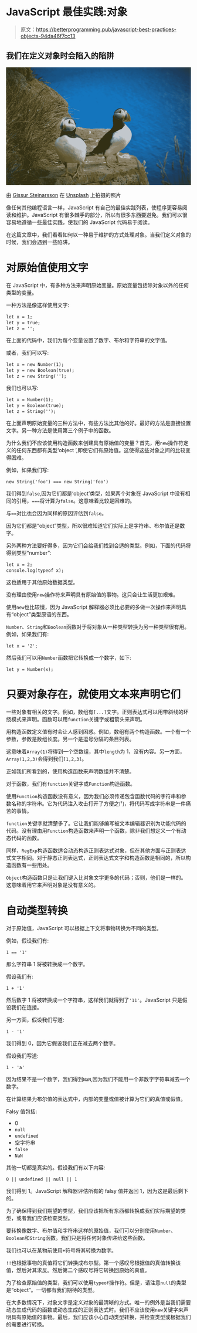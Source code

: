 # JavaScript 最佳实践:对象

> 原文：<https://betterprogramming.pub/javascript-best-practices-objects-94da46f7cc13>

## 我们在定义对象时会陷入的陷阱

![](img/6acaf2a6b36d9f81af2ad730582cdd93.png)

由 [Gissur Steinarsson](https://unsplash.com/@gissur1?utm_source=unsplash&utm_medium=referral&utm_content=creditCopyText) 在 [Unsplash](https://unsplash.com/s/photos/puffin?utm_source=unsplash&utm_medium=referral&utm_content=creditCopyText) 上拍摄的照片

像任何其他编程语言一样，JavaScript 有自己的最佳实践列表，使程序更容易阅读和维护。JavaScript 有很多棘手的部分，所以有很多东西要避免。我们可以很容易地遵循一些最佳实践，使我们的 JavaScript 代码易于阅读。

在这篇文章中，我们看看如何以一种易于维护的方式处理对象。当我们定义对象的时候，我们会遇到一些陷阱。

# 对原始值使用文字

在 JavaScript 中，有多种方法来声明原始变量。原始变量包括除对象以外的任何类型的变量。

一种方法是像这样使用文字:

```
let x = 1;
let y = true;
let z = '';
```

在上面的代码中，我们为每个变量设置了数字、布尔和字符串的文字值。

或者，我们可以写:

```
let x = new Number(1);
let y = new Boolean(true);
let z = new String('');
```

我们也可以写:

```
let x = Number(1);
let y = Boolean(true);
let z = String('');
```

在上面声明原始变量的三种方法中，有些方法比其他的好。最好的方法是直接设置文字。另一种方法是使用第三个例子中的函数。

为什么我们不应该使用构造函数来创建具有原始值的变量？首先，用`new`操作符定义的任何东西都有类型‘object ’,即使它们有原始值。这使得这些对象之间的比较变得困难。

例如，如果我们写:

```
new String('foo') === new String('foo')
```

我们得到`false`,因为它们都是‘object’类型，如果两个对象在 JavaScript 中没有相同的引用，`===`将计算为`false`。这意味着比较是困难的。

与`==`对比也会因为同样的原因评估到`false`。

因为它们都是“object”类型，所以很难知道它们实际上是字符串、布尔值还是数字。

另外两种方法要好得多，因为它们会给我们找到合适的类型。例如，下面的代码将得到类型“number”:

```
let x = 2;
console.log(typeof x);
```

这也适用于其他原始数据类型。

没有理由使用`new`操作符来声明具有原始值的事物。这只会让生活更加艰难。

使用`new`也比较慢，因为 JavaScript 解释器必须比必要的多做一次操作来声明具有“object”类型原语的东西。

`Number`、`String`和`Boolean`函数对于将对象从一种类型转换为另一种类型很有用。例如，如果我们有:

```
let x = '2';
```

然后我们可以用`Number`函数把它转换成一个数字，如下:

```
let y = Number(x);
```

# 只要对象存在，就使用文本来声明它们

一些对象有相关的文字。例如，数组有`[...]`文字。正则表达式可以用带斜线的环绕模式来声明。函数可以用`function`关键字或粗箭头来声明。

用构造函数定义值有时会让人感到困惑。例如，数组有两个构造函数。一个有一个参数，参数是数组长度。另一个是逗号分隔的条目列表。

这意味着`Array(1)`将得到一个空数组，其中`length`为 1，没有内容。另一方面，`Array(1,2,3)`会得到我们`[1,2,3]`。

正如我们所看到的，使用构造函数来声明数组并不清楚。

对于函数，我们有`function`关键字或`Function`构造函数。

使用`Function`构造函数没有意义，因为我们必须传递包含函数代码的字符串和参数名称的字符串。它为代码注入攻击打开了方便之门，将代码写成字符串是一件痛苦的事情。

`function`关键字就清楚多了。它让我们能够编写被文本编辑器识别为功能代码的代码。没有理由用`Function`构造函数来声明一个函数，除非我们想定义一个有动态代码的函数。

同样，`RegExp`构造函数适合动态构造正则表达式对象，但在其他方面与正则表达式文字相同。对于静态正则表达式，正则表达式文字和构造函数是相同的，所以构造函数有一些用处。

`Object`构造函数只是让我们键入比对象文字更多的代码；否则，他们是一样的。这意味着用它来声明对象是没有意义的。

# 自动类型转换

对于原始值，JavaScript 可以根据上下文将事物转换为不同的类型。

例如，假设我们有:

```
1 == '1'
```

那么字符串 1 将被转换成一个数字。

假设我们有:

```
1 + '1'
```

然后数字 1 将被转换成一个字符串，这样我们就得到了`'11'`。JavaScript 只是假设我们在连接。

另一方面，假设我们写道:

```
1 - '1'
```

我们得到 0，因为它假设我们正在减去两个数字。

假设我们写道:

```
1 - 'a'
```

因为结果不是一个数字，我们得到`NaN`,因为我们不能用一个非数字字符串减去一个数字。

在计算结果为布尔值的表达式中，内部的变量或值被计算为它们的真值或假值。

Falsy 值包括:

*   0
*   `null`
*   `undefined`
*   空字符串
*   `false`
*   `NaN`

其他一切都是真实的。假设我们有以下内容:

```
0 || undefined || null || 1
```

我们得到 1。JavaScript 解释器评估所有的 falsy 值并返回 1，因为这是最后剩下的。

为了确保得到我们期望的类型，我们应该把所有东西都转换成我们实际期望的类型，或者我们应该检查类型。

要转换像数字、布尔值和字符串这样的原始值，我们可以分别使用`Number`、`Boolean`和`String`函数。我们只是将任何对象传递给这些函数。

我们也可以在某物前使用`+`符号将其转换为数字。

`!!`也根据事物的真值将它们转换成布尔型。第一个感叹号根据值的真值转换该值，然后对其求反。然后第二个感叹号将它转换回原始的真值。

为了检查原始值的类型，我们可以使用`typeof`操作符。但是，请注意`null`的类型是“object”。一切都有我们期待的类型。

在大多数情况下，对象文字是定义对象的最清晰的方式。唯一的例外是当我们需要动态生成代码的函数或动态生成的正则表达式时。我们不应该使用`new`关键字来声明具有原始值的事物。最后，我们应该小心自动类型转换，并检查类型或根据我们的需要进行转换。